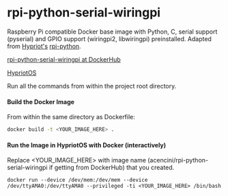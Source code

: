 # rpi-python-serial-wiringpi

Raspberry Pi compatible Docker base image with Python, C, serial support (pyserial) and GPIO support (wiringpi2, libwiringpi) preinstalled.  Adapted from [Hypriot's](https://github.com/hypriot) [rpi-python](https://github.com/hypriot/rpi-python).

[rpi-python-serial-wiringpi at DockerHub](https://registry.hub.docker.com/u/acencini/rpi-python-serial-wiringpi/)

[HypriotOS](http://blog.hypriot.com/)

Run all the commands from within the project root directory.

#### Build the Docker Image
From within the same directory as Dockerfile:

```bash
docker build -t <YOUR_IMAGE_HERE> .
```

#### Run the Image in HypriotOS with Docker (interactively)
Replace <YOUR_IMAGE_HERE> with image name (acencini/rpi-python-serial-wiringpi if getting from DockerHub) that you created.

```
docker run --device /dev/mem:/dev/mem --device /dev/ttyAMA0:/dev/ttyAMA0 --privileged -ti <YOUR_IMAGE_HERE> /bin/bash
```


